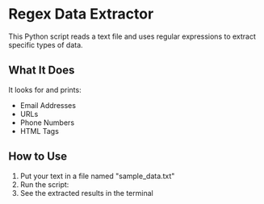 # Regex Data Extractor

This Python script reads a text file and uses regular expressions to extract specific types of data.

## What It Does
It looks for and prints:

* Email Addresses
* URLs
* Phone Numbers
* HTML Tags

## How to Use
1. Put your text in a file named "sample_data.txt"
2. Run the script:
3. See the extracted results in the terminal
